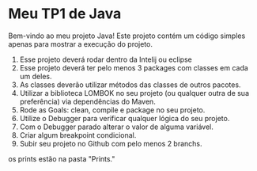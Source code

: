 # Meu TP1 de Java

Bem-vindo ao meu projeto Java! Este projeto contém um código simples apenas para mostrar a execução do projeto.


1. Esse projeto deverá rodar dentro da Intelij ou eclipse
2. Esse projeto deverá ter pelo menos 3 packages com classes em cada um deles.
3. As classes deverão utilizar métodos das classes de outros pacotes.
4. Utilizar a biblioteca LOMBOK no seu projeto (ou qualquer outra de sua preferência) via dependências do Maven.
5. Rode as Goals: clean, compile e package no seu projeto.
6. Utilize o Debugger para verificar qualquer lógica do seu projeto.
7. Com o Debugger parado alterar o valor de alguma variável.
8. Criar algum breakpoint condicional.
9. Subir seu projeto no Github com pelo menos 2 branchs.

os prints estão na pasta "Prints."